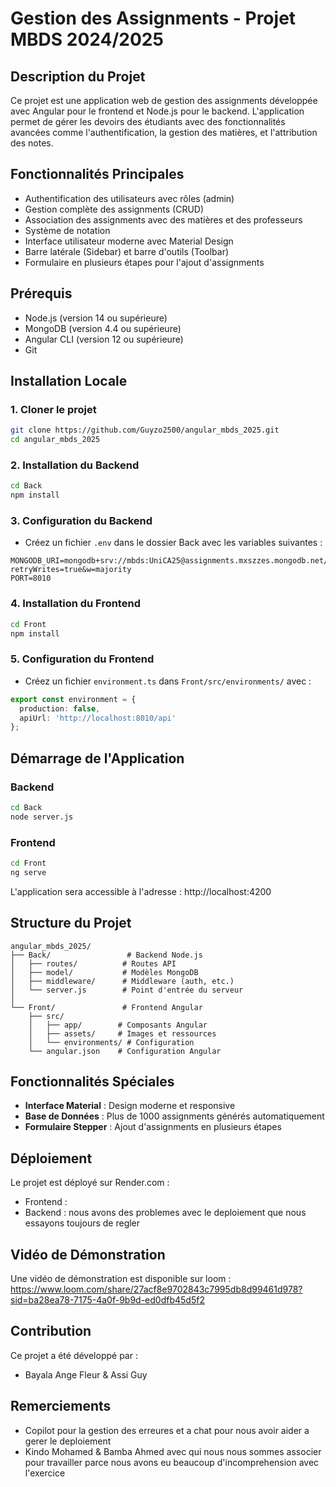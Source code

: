 # Gestion des Assignments - Projet MBDS 2024/2025

## Description du Projet
Ce projet est une application web de gestion des assignments développée avec Angular pour le frontend et Node.js pour le backend. L'application permet de gérer les devoirs des étudiants avec des fonctionnalités avancées comme l'authentification, la gestion des matières, et l'attribution des notes.

## Fonctionnalités Principales
- Authentification des utilisateurs avec rôles (admin)
- Gestion complète des assignments (CRUD)
- Association des assignments avec des matières et des professeurs
- Système de notation
- Interface utilisateur moderne avec Material Design
- Barre latérale (Sidebar) et barre d'outils (Toolbar)
- Formulaire en plusieurs étapes pour l'ajout d'assignments

## Prérequis
- Node.js (version 14 ou supérieure)
- MongoDB (version 4.4 ou supérieure)
- Angular CLI (version 12 ou supérieure)
- Git

## Installation Locale

### 1. Cloner le projet
```bash
git clone https://github.com/Guyzo2500/angular_mbds_2025.git
cd angular_mbds_2025
```

### 2. Installation du Backend
```bash
cd Back
npm install
```

### 3. Configuration du Backend
- Créez un fichier `.env` dans le dossier Back avec les variables suivantes :
```
MONGODB_URI=mongodb+srv://mbds:UniCA25@assignments.mxszzes.mongodb.net/assignments?retryWrites=true&w=majority
PORT=8010
```

### 4. Installation du Frontend
```bash
cd Front
npm install
```

### 5. Configuration du Frontend
- Créez un fichier `environment.ts` dans `Front/src/environments/` avec :
```typescript
export const environment = {
  production: false,
  apiUrl: 'http://localhost:8010/api'
};
```

## Démarrage de l'Application

### Backend
```bash
cd Back
node server.js
```

### Frontend
```bash
cd Front
ng serve
```

L'application sera accessible à l'adresse : http://localhost:4200

## Structure du Projet
```
angular_mbds_2025/
├── Back/                 # Backend Node.js
│   ├── routes/          # Routes API
│   ├── model/           # Modèles MongoDB
│   ├── middleware/      # Middleware (auth, etc.)
│   └── server.js        # Point d'entrée du serveur
│
└── Front/               # Frontend Angular
    ├── src/
    │   ├── app/        # Composants Angular
    │   ├── assets/     # Images et ressources
    │   └── environments/ # Configuration
    └── angular.json    # Configuration Angular
```

## Fonctionnalités Spéciales
- **Interface Material** : Design moderne et responsive
- **Base de Données** : Plus de 1000 assignments générés automatiquement
- **Formulaire Stepper** : Ajout d'assignments en plusieurs étapes

## Déploiement
Le projet est déployé sur Render.com :
- Frontend : 
- Backend : 
nous avons des problemes avec le deploiement que nous essayons toujours de regler 

## Vidéo de Démonstration
Une vidéo de démonstration est disponible sur loom : https://www.loom.com/share/27acf8e9702843c7995db8d99461d978?sid=ba28ea78-7175-4a0f-9b9d-ed0dfb45d5f2

## Contribution
Ce projet a été développé par :
- Bayala Ange Fleur & Assi Guy

## Remerciements
- Copilot pour la gestion des erreures et a chat pour nous avoir aider a gerer le deploiement 
- Kindo Mohamed & Bamba Ahmed avec qui nous nous sommes associer pour travailler parce nous avons eu beaucoup d'incomprehension avec l'exercice 


